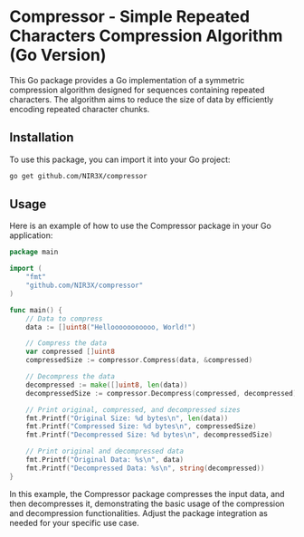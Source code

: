 # Compressor - Simple Repeated Characters Compression Algorithm (Go Version)

This Go package provides a Go implementation of a symmetric compression algorithm designed for sequences containing repeated characters. The algorithm aims to reduce the size of data by efficiently encoding repeated character chunks.

## Installation

To use this package, you can import it into your Go project:

```bash
go get github.com/NIR3X/compressor
```

## Usage

Here is an example of how to use the Compressor package in your Go application:

```go
package main

import (
	"fmt"
	"github.com/NIR3X/compressor"
)

func main() {
	// Data to compress
	data := []uint8("Hellooooooooooo, World!")

	// Compress the data
	var compressed []uint8
	compressedSize := compressor.Compress(data, &compressed)

	// Decompress the data
	decompressed := make([]uint8, len(data))
	decompressedSize := compressor.Decompress(compressed, decompressed)

	// Print original, compressed, and decompressed sizes
	fmt.Printf("Original Size: %d bytes\n", len(data))
	fmt.Printf("Compressed Size: %d bytes\n", compressedSize)
	fmt.Printf("Decompressed Size: %d bytes\n", decompressedSize)

	// Print original and decompressed data
	fmt.Printf("Original Data: %s\n", data)
	fmt.Printf("Decompressed Data: %s\n", string(decompressed))
}
```
In this example, the Compressor package compresses the input data, and then decompresses it, demonstrating the basic usage of the compression and decompression functionalities. Adjust the package integration as needed for your specific use case.
